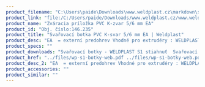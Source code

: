 ```yaml
---
product_filename: "C:\Users\paide\Downloads\www.weldplast.cz\markdown\svarovaci-botka-pvc-k-svar-56-mm-ea.md"
product_link: "file:/C:/Users/paide/Downloads/www.weldplast.cz/www.weldplast.cz/sk/svarovaci-botka-pvc-k-svar-56-mm-ea"
product_name: "Zváracia príložka PVC K-zvar 5/6 mm EA"
product_id: "Obj. číslo:146.235"
product_title: "Svařovací botka PVC K-svar 5/6 mm EA | Weldplast"
product_desc: "EA  = externí predohrev Vhodné pro extrudéry : WELDPLAST S2 PVCWELDPLAST S1WELDPLAST S4WELDPLAST S6"
product_specs: ""
product_downloads: "Svařovací botky - WELDPLAST S1 stiahnuť  Svařovací botky - FUSION 2/3/3C WELDPLAST S2 stiahnuť  Svařovací botky - WELDPLAST S2 PVC S4 S6 stiahnuť"
product_href: "../files/wp-s1-botky-web.pdf ../files/wp-s1-botky-web.pdf ../files/prehled-botek-fusion-2-3-3c-weldplast-s21.pdf ../files/prehled-botek-fusion-2-3-3c-weldplast-s21.pdf ../files/prehled-botek-weldplast-s2pvc-s4-s62.pdf ../files/prehled-botek-weldplast-s2pvc-s4-s62.pdf"
product_desc_2: "EA  = externí predohrev Vhodné pro extrudéry : WELDPLAST S2 PVCWELDPLAST S1WELDPLAST S4WELDPLAST S6"
product_accessories: ""
product_similar: ""
---
```

